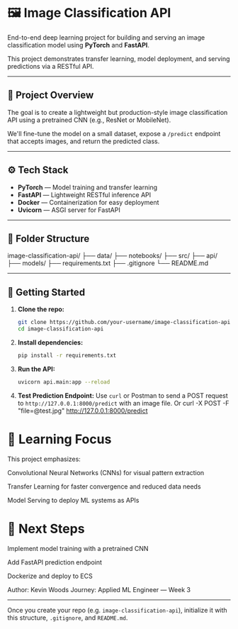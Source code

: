 # 🖼️ Image Classification API

End-to-end deep learning project for building and serving an image classification model using **PyTorch** and **FastAPI**.

This project demonstrates transfer learning, model deployment, and serving predictions via a RESTful API.

---

## 🧩 Project Overview

The goal is to create a lightweight but production-style image classification API using a pretrained CNN (e.g., ResNet or MobileNet).

We'll fine-tune the model on a small dataset, expose a `/predict` endpoint that accepts images, and return the predicted class.

---

## ⚙️ Tech Stack

- **PyTorch** — Model training and transfer learning
- **FastAPI** — Lightweight RESTful inference API
- **Docker** — Containerization for easy deployment
- **Uvicorn** — ASGI server for FastAPI

---

## 📂 Folder Structure

image-classification-api/
├── data/
├── notebooks/
├── src/
├── api/
├── models/
├── requirements.txt
├── .gitignore
└── README.md

---

## 🚀 Getting Started

1. **Clone the repo:**

   ```bash
   git clone https://github.com/your-username/image-classification-api.git
   cd image-classification-api

   ```

2. **Install dependencies:**

   ```bash
   pip install -r requirements.txt
   ```

3. **Run the API:**

   ```bash
   uvicorn api.main:app --reload
   ```

4. **Test Prediction Endpoint:**
   Use `curl` or Postman to send a POST request to `http://127.0.0.1:8000/predict` with an image file.
   Or curl -X POST -F "file=@test.jpg" http://127.0.0.1:8000/predict

# 🧠 Learning Focus

This project emphasizes:

Convolutional Neural Networks (CNNs) for visual pattern extraction

Transfer Learning for faster convergence and reduced data needs

Model Serving to deploy ML systems as APIs

# 📅 Next Steps

Implement model training with a pretrained CNN

Add FastAPI prediction endpoint

Dockerize and deploy to ECS

Author: Kevin Woods
Journey: Applied ML Engineer — Week 3

---

Once you create your repo (e.g. `image-classification-api`), initialize it with this structure, `.gitignore`, and `README.md`.
